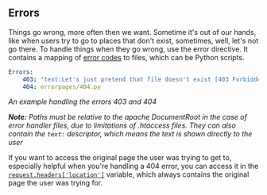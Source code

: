## Errors

Things go wrong, more often then we want. Sometime it's out of our hands, like when users try to go to places that don't exist, sometimes, well, let's not go there. To handle things when they go wrong, use the error directive. It contains a mapping of [error codes](https://en.wikipedia.org/wiki/List_of_HTTP_status_codes#4xx_Client_Error) to files, which can be Python scripts.
```YAML
Errors:
    403: "text:Let's just pretend that file doesn't exist [403 Forbidden]"
    404: errorpages/404.py
```
*An example handling the errors 403 and 404*

***Note:*** *Paths must be relative to the apache DocumentRoot in the case of error handler files, due to limitations of .htaccess files. They can also contain the `text:` descriptor, which means the text is shown directly to the user*

If you want to access the original page the user was trying to get to, especially helpful when you're handling a 404 error, you can access it in the [`request.headers['location']`](../connection/request.md) variable, which always contains the original page the user was trying for.